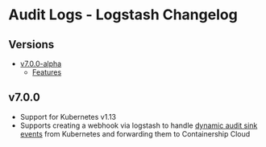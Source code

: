 # Audit Logs - Logstash Changelog

## Versions

- [v7.0.0-alpha](#v700)
  - [Features](#features-for-v700)

## v7.0.0

* Support for Kubernetes v1.13
* Supports creating a webhook via logstash to handle [dynamic audit sink events](https://kubernetes.io/docs/tasks/debug-application-cluster/audit/#webhook-backend) from Kubernetes and forwarding them to Containership Cloud
